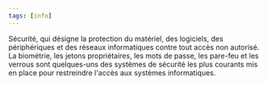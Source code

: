 ```yaml
---
tags: [info]
---
```


Sécurité, qui désigne la protection du matériel, des logiciels, des périphériques et des réseaux informatiques contre tout accès non autorisé. La biométrie, les jetons propriétaires, les mots de passe, les pare-feu et les verrous sont quelques-uns des systèmes de sécurité les plus courants mis en place pour restreindre l'accès aux systèmes informatiques.